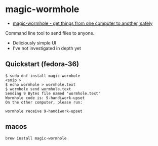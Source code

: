# magic-wormhole

 - [magic-wormhole - get things from one computer to another, safely](https://github.com/magic-wormhole/magic-wormhole#magic-wormhole)

Command line tool to send files to anyone.

- Deliciously simple UI
- I've not investigated in depth yet

## Quickstart (fedora-36)

    $ sudo dnf install magic-wormhole
    <snip >
    $ echo wormhole > wormhole.text
    $ wormhole send wormhole.text
    Sending 9 Bytes file named 'wormhole.text'
    Wormhole code is: 9-handiwork-upset
    On the other computer, please run:

    wormhole receive 9-handiwork-upset

## macos

    brew install magic-wormhole
